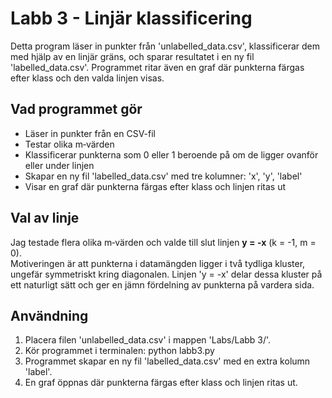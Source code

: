 # Labb 3 - Linjär klassificering

Detta program läser in punkter från 'unlabelled_data.csv', klassificerar dem med hjälp av en linjär gräns, och sparar resultatet i en ny fil 'labelled_data.csv'. Programmet ritar även en graf där punkterna färgas efter klass och den valda linjen visas.

## Vad programmet gör
- Läser in punkter från en CSV-fil
- Testar olika m‑värden
- Klassificerar punkterna som 0 eller 1 beroende på om de ligger ovanför eller under linjen
- Skapar en ny fil 'labelled_data.csv' med tre kolumner: 'x', 'y', 'label'
- Visar en graf där punkterna färgas efter klass och linjen ritas ut

## Val av linje
Jag testade flera olika m‑värden och valde till slut linjen **y = -x** (k = -1, m = 0).  
Motiveringen är att punkterna i datamängden ligger i två tydliga kluster, ungefär symmetriskt kring diagonalen. Linjen 'y = -x' delar dessa kluster på ett naturligt sätt och ger en jämn fördelning av punkterna på vardera sida.

## Användning
1. Placera filen 'unlabelled_data.csv' i mappen 'Labs/Labb 3/'.
2. Kör programmet i terminalen: python labb3.py
3. Programmet skapar en ny fil 'labelled_data.csv' med en extra kolumn 'label'.
4. En graf öppnas där punkterna färgas efter klass och linjen ritas ut.